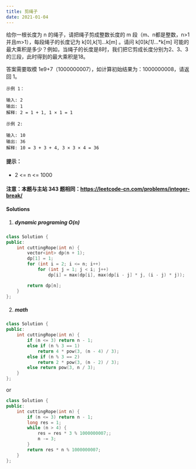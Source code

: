 ```yaml
---
title: 剪绳子
date: 2021-01-04
---
```

给你一根长度为 n 的绳子，请把绳子剪成整数长度的 m 段（m、n都是整数，n>1并且m>1），每段绳子的长度记为 k[0],k[1]...k[m] 。请问 k[0]*k[1]*...*k[m] 可能的最大乘积是多少？例如，当绳子的长度是8时，我们把它剪成长度分别为2、3、3的三段，此时得到的最大乘积是18。

答案需要取模 1e9+7（1000000007），如计算初始结果为：1000000008，请返回 1。

 

```
示例 1：

输入: 2
输出: 1
解释: 2 = 1 + 1, 1 × 1 = 1

示例 2:

输入: 10
输出: 36
解释: 10 = 3 + 3 + 4, 3 × 3 × 4 = 36
```

 

#### 提示：

-    2 <= n <= 1000

#### 注意：本题与主站 343 题相同：https://leetcode-cn.com/problems/integer-break/

#### Solutions

1. ##### dynamic programing O(n)

```cpp
class Solution {
public:
    int cuttingRope(int n) {
        vector<int> dp(n + 1);
        dp[1] = 1;
        for (int i = 2; i <= n; i++)
            for (int j = 1; j < i; j++)
                dp[i] = max(dp[i], max(dp[i - j] * j, (i - j) * j));

        return dp[n];
    }
};
```

2. ##### math

```cpp
class Solution {
public:
    int cuttingRope(int n) {
        if (n <= 3) return n - 1;
        else if (n % 3 == 1)
            return 4 * pow(3, (n - 4) / 3);
        else if (n % 3 == 2)
            return 2 * pow(3, (n - 2) / 3);
        else return pow(3, n / 3);
    }
};
```

or

```cpp
class Solution {
public:
    int cuttingRope(int n) {
        if (n <= 3) return n - 1;
        long res = 1;
        while (n > 4) {
            res = res * 3 % 1000000007;;
            n -= 3;
        }
        return res * n % 1000000007;
    }
};
```